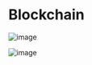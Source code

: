 # Blockchain

![image](https://user-images.githubusercontent.com/59536110/201929191-670e6bfb-3167-4172-b96d-7fae16c86b32.png)


![image](https://user-images.githubusercontent.com/59536110/201071796-18ce3503-08b1-403c-9031-2ec00642bd0f.png)

